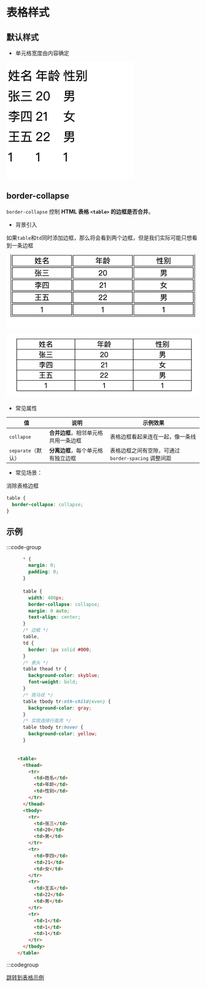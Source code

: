# 表格样式



## 默认样式

- 单元格宽度由内容确定

![image-20251017001745144](./assets/image-20251017001745144.png)





## border-collapse

`border-collapse` 控制 **HTML 表格 `<table>` 的边框是否合并**。

- 背景引入

如果`table`和`td`同时添加边框，那么将会看到两个边框，但是我们实际可能只想看到一条边框

![image-20251017002340634](./assets/image-20251017002340634.png)

![image-20251017002534706](./assets/image-20251017002534706.png)

- 常见属性

| 值                 | 说明                                 | 示例效果                                             |
| ------------------ | ------------------------------------ | ---------------------------------------------------- |
| `collapse`         | **合并边框**，相邻单元格共用一条边框 | 表格边框看起来连在一起，像一条线                     |
| `separate`（默认） | **分离边框**，每个单元格有独立边框   | 表格边框之间有空隙，可通过 `border-spacing` 调整间距 |



- 常见场景：

消除表格边框

```css
table {
  border-collapse: collapse; 
}

```





## 示例

:::code-group

```css
      * {
        margin: 0;
        padding: 0;
      }

      table {
        width: 400px;
        border-collapse: collapse;
        margin: 0 auto;
        text-align: center;
      }
      /* 边框 */
      table,
      td {
        border: 1px solid #000;
      }
      /* 表头 */
      table thead tr {
        background-color: skyblue;
        font-weight: bold;
      }
      /* 斑马纹 */
      table tbody tr:nth-child(even) {
        background-color: gray;
      }
      /* 实现选择行高亮 */
      table tbody tr:hover {
        background-color: yellow;
      }
```



```html

    <table>
      <thead>
        <tr>
          <td>姓名</td>
          <td>年龄</td>
          <td>性别</td>
        </tr>
      </thead>
      <tbody>
        <tr>
          <td>张三</td>
          <td>20</td>
          <td>男</td>
        </tr>
        <tr>
          <td>李四</td>
          <td>21</td>
          <td>女</td>
        </tr>
        <tr>
          <td>王五</td>
          <td>22</td>
          <td>男</td>
        </tr>
        <tr>
          <td>1</td>
          <td>1</td>
          <td>1</td>
        </tr>
      </tbody>
    </table>

```



:::codegroup

[跳转到表格示例](/table.html)



